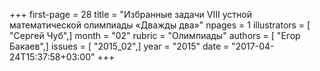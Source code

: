 +++
first-page = 28
title = "Избранные задачи VIII устной математической олимпиады «Дважды два»"
npages = 1
illustrators = [ "Сергей Чуб",]
month = "02"
rubric = "Олимпиады"
authors = [ "Егор Бакаев",]
issues = [ "2015_02",]
year = "2015"
date = "2017-04-24T15:37:58+03:00"
+++
